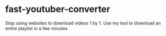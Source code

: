 # fast-youtuber-converter
 Stop using websites to download videos 1 by 1. Use my tool to download an entire playlist in a few minutes
